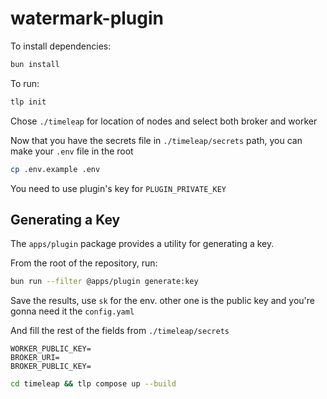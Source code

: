 # watermark-plugin

To install dependencies:

```bash
bun install
```

To run:

```bash
tlp init
```

Chose `./timeleap` for location of nodes and select both broker and worker

Now that you have the secrets file in `./timeleap/secrets` path, you can make your `.env` file in the root

```bash
cp .env.example .env
```

You need to use plugin's key for `PLUGIN_PRIVATE_KEY`

## Generating a Key

The `apps/plugin` package provides a utility for generating a key.

From the root of the repository, run:

```sh
bun run --filter @apps/plugin generate:key
```

Save the results, use `sk` for the env. other one is the public key and you're gonna need it the `config.yaml`

And fill the rest of the fields from `./timeleap/secrets`

```env
WORKER_PUBLIC_KEY=
BROKER_URI=
BROKER_PUBLIC_KEY=
```

```bash
cd timeleap && tlp compose up --build
```
